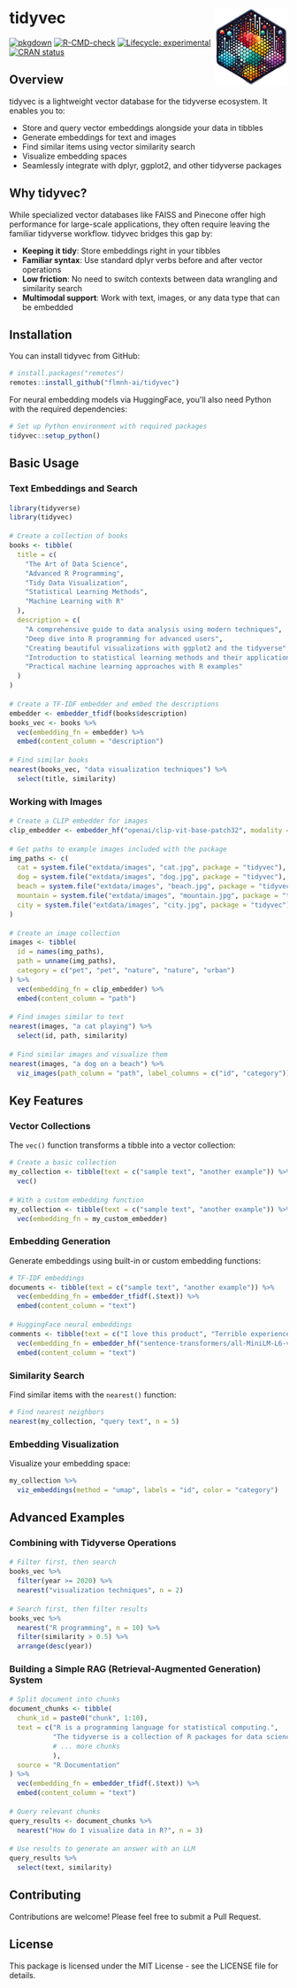 # tidyvec <img src="man/figures/logo.png" align="right" height="139" alt=""/>

<!-- badges: start -->
[![pkgdown](https://github.com/flmnh-ai/tidyvec/workflows/pkgdown/badge.svg)](https://flmnh-ai.github.io/tidyvec/)
[![R-CMD-check](https://github.com/flmnh-ai/tidyvec/workflows/R-CMD-check/badge.svg)](https://github.com/flmmh-ai/tidyvec/actions)
[![Lifecycle: experimental](https://img.shields.io/badge/lifecycle-experimental-orange.svg)](https://lifecycle.r-lib.org/articles/stages.html#experimental)
[![CRAN status](https://www.r-pkg.org/badges/version/tidyvec)](https://CRAN.R-project.org/package=tidyvec)
<!-- badges: end -->

## Overview

tidyvec is a lightweight vector database for the tidyverse ecosystem. It enables you to:

- Store and query vector embeddings alongside your data in tibbles
- Generate embeddings for text and images
- Find similar items using vector similarity search
- Visualize embedding spaces
- Seamlessly integrate with dplyr, ggplot2, and other tidyverse packages

## Why tidyvec?

While specialized vector databases like FAISS and Pinecone offer high performance for large-scale applications, they often require leaving the familiar tidyverse workflow. tidyvec bridges this gap by:

- **Keeping it tidy**: Store embeddings right in your tibbles
- **Familiar syntax**: Use standard dplyr verbs before and after vector operations
- **Low friction**: No need to switch contexts between data wrangling and similarity search
- **Multimodal support**: Work with text, images, or any data type that can be embedded

## Installation

You can install tidyvec from GitHub:

```r
# install.packages("remotes")
remotes::install_github("flmnh-ai/tidyvec")
```

For neural embedding models via HuggingFace, you'll also need Python with the required dependencies:

```r
# Set up Python environment with required packages
tidyvec::setup_python()
```

## Basic Usage

### Text Embeddings and Search

```r
library(tidyverse)
library(tidyvec)

# Create a collection of books
books <- tibble(
  title = c(
    "The Art of Data Science",
    "Advanced R Programming",
    "Tidy Data Visualization",
    "Statistical Learning Methods",
    "Machine Learning with R"
  ),
  description = c(
    "A comprehensive guide to data analysis using modern techniques",
    "Deep dive into R programming for advanced users",
    "Creating beautiful visualizations with ggplot2 and the tidyverse",
    "Introduction to statistical learning methods and their applications",
    "Practical machine learning approaches with R examples"
  )
)

# Create a TF-IDF embedder and embed the descriptions
embedder <- embedder_tfidf(books$description)
books_vec <- books %>%
  vec(embedding_fn = embedder) %>%
  embed(content_column = "description")

# Find similar books
nearest(books_vec, "data visualization techniques") %>%
  select(title, similarity)
```

### Working with Images

```r
# Create a CLIP embedder for images
clip_embedder <- embedder_hf("openai/clip-vit-base-patch32", modality = "multimodal")

# Get paths to example images included with the package
img_paths <- c(
  cat = system.file("extdata/images", "cat.jpg", package = "tidyvec"),
  dog = system.file("extdata/images", "dog.jpg", package = "tidyvec"),
  beach = system.file("extdata/images", "beach.jpg", package = "tidyvec"),
  mountain = system.file("extdata/images", "mountain.jpg", package = "tidyvec"),
  city = system.file("extdata/images", "city.jpg", package = "tidyvec")
)

# Create an image collection
images <- tibble(
  id = names(img_paths),
  path = unname(img_paths),
  category = c("pet", "pet", "nature", "nature", "urban")
) %>%
  vec(embedding_fn = clip_embedder) %>%
  embed(content_column = "path")

# Find images similar to text
nearest(images, "a cat playing") %>%
  select(id, path, similarity)

# Find similar images and visualize them
nearest(images, "a dog on a beach") %>%
  viz_images(path_column = "path", label_columns = c("id", "category"))
```

## Key Features

### Vector Collections

The `vec()` function transforms a tibble into a vector collection:

```r
# Create a basic collection
my_collection <- tibble(text = c("sample text", "another example")) %>%
  vec()

# With a custom embedding function
my_collection <- tibble(text = c("sample text", "another example")) %>%
  vec(embedding_fn = my_custom_embedder)
```

### Embedding Generation

Generate embeddings using built-in or custom embedding functions:

```r
# TF-IDF embeddings
documents <- tibble(text = c("sample text", "another example")) %>%
  vec(embedding_fn = embedder_tfidf(.$text)) %>%
  embed(content_column = "text")

# HuggingFace neural embeddings
comments <- tibble(text = c("I love this product", "Terrible experience")) %>%
  vec(embedding_fn = embedder_hf("sentence-transformers/all-MiniLM-L6-v2")) %>%
  embed(content_column = "text")
```

### Similarity Search

Find similar items with the `nearest()` function:

```r
# Find nearest neighbors
nearest(my_collection, "query text", n = 5)
```

### Embedding Visualization

Visualize your embedding space:

```r
my_collection %>%
  viz_embeddings(method = "umap", labels = "id", color = "category")
```

## Advanced Examples

### Combining with Tidyverse Operations

```r
# Filter first, then search
books_vec %>%
  filter(year >= 2020) %>%
  nearest("visualization techniques", n = 2)

# Search first, then filter results
books_vec %>%
  nearest("R programming", n = 10) %>%
  filter(similarity > 0.5) %>%
  arrange(desc(year))
```

### Building a Simple RAG (Retrieval-Augmented Generation) System

```r
# Split document into chunks
document_chunks <- tibble(
  chunk_id = paste0("chunk", 1:10),
  text = c("R is a programming language for statistical computing.", 
           "The tidyverse is a collection of R packages for data science.", 
           # ... more chunks
           ),
  source = "R Documentation"
) %>%
  vec(embedding_fn = embedder_tfidf(.$text)) %>%
  embed(content_column = "text")

# Query relevant chunks
query_results <- document_chunks %>%
  nearest("How do I visualize data in R?", n = 3)

# Use results to generate an answer with an LLM
query_results %>%
  select(text, similarity)
```

## Contributing

Contributions are welcome! Please feel free to submit a Pull Request.

## License

This package is licensed under the MIT License - see the LICENSE file for details.
